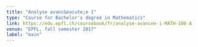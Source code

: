 ```yaml
---
title: "Analyse avanc&eacute;e I"
type: "Course for Bachelor's degree in Mathematics"
link: https://edu.epfl.ch/coursebook/fr/analyse-avancee-i-MATH-100-A
venue: "EPFL, fall semester 2017"
label: "main"
---
```


